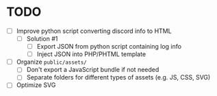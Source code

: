 # TODO

- [ ] Improve python script converting discord info to HTML
  - [ ] Solution #1
    - [ ] Export JSON from python script containing log info
    - [ ] Inject JSON into PHP/PHTML template

- [ ] Organize `public/assets/`
  - [ ] Don't export a JavaScript bundle if not needed
  - [ ] Separate folders for different types of assets (e.g. JS, CSS, SVG)

- [ ] Optimize SVG
